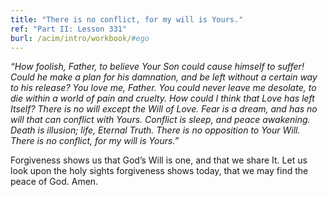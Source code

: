 ```yaml
---
title: "There is no conflict, for my will is Yours."
ref: "Part II: Lesson 331"
burl: /acim/intro/workbook/#ego
---
```


*“How foolish, Father, to believe Your Son could cause himself to
suffer! Could he make a plan for his damnation, and be left without a
certain way to his release? You love me, Father. You could never leave me
desolate, to die within a world of pain and cruelty. How could I think
that Love has left Itself? There is no will except the Will of Love.
Fear is a dream, and has no will that can conflict with Yours. Conflict
is sleep, and peace awakening. Death is illusion; life, Eternal
Truth. There is no opposition to Your Will. There is no conflict, for my
will is Yours.”*

Forgiveness shows us that God’s Will is one, and that we share It. Let
us look upon the holy sights forgiveness shows today, that we may find
the peace of God. Amen.

